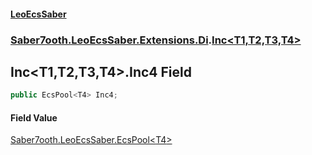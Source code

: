 #### [LeoEcsSaber](index.md 'index')
### [Saber7ooth.LeoEcsSaber.Extensions.Di](Saber7ooth.LeoEcsSaber.Extensions.Di.md 'Saber7ooth.LeoEcsSaber.Extensions.Di').[Inc&lt;T1,T2,T3,T4&gt;](Inc_T1,T2,T3,T4_.md 'Saber7ooth.LeoEcsSaber.Extensions.Di.Inc<T1,T2,T3,T4>')

## Inc<T1,T2,T3,T4>.Inc4 Field

```csharp
public EcsPool<T4> Inc4;
```

#### Field Value
[Saber7ooth.LeoEcsSaber.EcsPool&lt;](EcsPool_T_.md 'Saber7ooth.LeoEcsSaber.EcsPool<T>')[T4](Inc_T1,T2,T3,T4_.md#Saber7ooth.LeoEcsSaber.Extensions.Di.Inc_T1,T2,T3,T4_.T4 'Saber7ooth.LeoEcsSaber.Extensions.Di.Inc<T1,T2,T3,T4>.T4')[&gt;](EcsPool_T_.md 'Saber7ooth.LeoEcsSaber.EcsPool<T>')